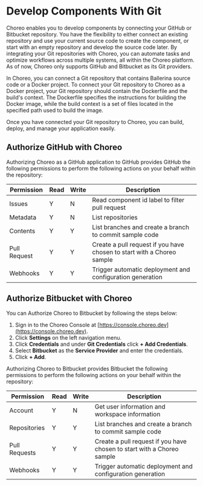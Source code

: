 # Develop Components With Git

Choreo enables you to develop components by connecting your GitHub or Bitbucket repository. You have the flexibility to either connect an existing repository and use your current source code to create the component, or start with an empty repository and develop the source code later. By integrating your Git repositories with Choreo, you can automate tasks and optimize workflows across multiple systems, all within the Choreo platform. As of now, Choreo only supports GitHub and Bitbucket as its Git providers. 

In Choreo, you can connect a Git repository that contains Ballerina source code or a Docker project. To connect your Git repository to Choreo as a Docker project, your Git repository should contain the Dockerfile and the build's context. The Dockerfile specifies the instructions for building the Docker image, while the build context is a set of files located in the specified path used to build the image.

Once you have connected your Git repository to Choreo, you can build, deploy, and manage your application easily. 

## Authorize GitHub with Choreo 

Authorizing Choreo as a GitHub application to GitHub provides GitHub the following permissions to perform the following actions on your behalf within the repository:

|Permission   | Read| Write| Description                                   |
|-------------|-----|------|-----------------------------------------------|
|Issues       | Y   | N    | Read component id label to filter pull request|
|Metadata     | Y   | N    | List repositories                             |
|Contents     | Y   | Y    | List branches and create a branch to commit sample code|
|Pull Request | Y   | Y    | Create a pull request if you have chosen to start with a Choreo sample|
|Webhooks     | Y   | Y    | Trigger automatic deployment and configuration generation|


## Authorize Bitbucket with Choreo

You can Authorize Choreo to Bitbucket by following the steps below:

1. Sign in to the Choreo Console at [https://console.choreo.dev](https://console.choreo.dev).
2. Click **Settings** on the left navigation menu. 
3. Click **Credentials** and under **Git Credentials**  click **+ Add Credentials**.
4. Select **Bitbucket** as the **Service Provider** and enter the credentials. 
5. Click **+ Add**.

Authorizing Choreo to Bitbucket provides Bitbucket the following permissions to perform the following actions on your behalf within the repository:

| Permission    | Read | Write | Description                                   |
|---------------|------|-------|-----------------------------------------------|
|Account        | Y    | N     | Get user information and workspace information|
|Repositories   | Y    | Y     | List branches and create a branch to commit sample code |
|Pull Requests  | Y    | Y     | Create a pull request if you have chosen to start with a Choreo sample |
|Webhooks       | Y    | Y     | Trigger automatic deployment and configuration generation |